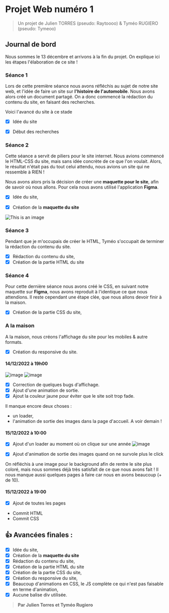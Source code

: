 # Projet Web numéro 1
> Un projet de Julien TORRES (pseudo: Raytoooo) & Tyméo RUGIERO (pseudo: Tymeoo)
## Journal de bord
Nous sommes le 13 décembre et arrivons à la fin du projet.
On explique ici les étapes l'élaboration de ce site !

### Séance 1
Lors de cette première séance nous avons réfléchis au sujet de notre site web, et l'idée de faire un site sur **l'histoire de l'automobile**.
Nous avons alors créé un document partagé. On a donc commencé la rédaction du contenu du site, en faisant des recherches.

Voici l'avancé du site à ce stade

- [x] Idée du site
- [x] Début des recherches


### Séance 2 
Cette séance a servit de piliers pour le site internet. Nous avions commencé le HTML-CSS du site, mais sans idée concrète de ce que l'on voulait.
Alors, le résultat n'était pas du tout celui attendu, nous avions un site qui ne ressemble à RIEN !

Nous avons alors pris la décision de créer une **maquette pour le site**, afin de savoir où nous allons.
Pour cela nous avons utilisé l'application **Figma**.

- [x] Idée du site,
- [x] Création de la **maquette du site**


![This is an image](https://www.zupimages.net/up/22/50/we0a.png)

### Séance 3
Pendant que je m'occupais de créer le HTML, Tyméo s'occupait de terminer la rédaction du contenu du site.

- [x] Rédaction du contenu du site,
- [x] Création de la partie HTML du site

### Séance 4
Pour cette dernière séance nous avons créé le CSS, en suivant notre maquette sur **Figma**, nous avons reproduit à l'identique ce que nous attendions.
Il reste cependant une étape clée, que nous allons devoir finir à la maison.

- [x] Création de la partie CSS du site,

### A la maison
A la maison, nous créons l'affichage du site pour les mobiles & autre formats. 

- [x] Création du responsive du site.

#### 14/12/2022 à 19h00
![image](https://user-images.githubusercontent.com/99443478/207716517-dde7e28c-6ae7-4c46-84e0-31c3c9a22291.png)
![image](https://user-images.githubusercontent.com/99443478/207717142-802d1b5e-f1d6-45ca-891d-3bb20d3cf8ba.png)

- [x] Correction de quelques bugs d'affichage.
- [x] Ajout d'une animation de sortie.
- [x] Ajout la couleur jaune pour éviter que le site soit trop fade.

Il manque encore deux choses : 
- un loader, 
- l'animation de sortie des images dans la page d'accueil.
A voir demain !


#### 15/12/2022 à 10:00
- [x] Ajout d'un loader au moment où on clique sur une année
![image](https://user-images.githubusercontent.com/99443478/207920595-d3c98a90-67d0-4112-b392-1c6c0491b1f9.png)

- [x] Ajout d'animation de sortie des images quand on ne survole plus le click

On réfléchis à une image pour le background afin de rentre le site plus coloré, mais nous sommes déjà très satisfait de ce que nous avons fait !
Il nous manque aussi quelques pages à faire car nous en avons beaucoup (+ de 10).

#### 15/12/2022 à 19:00
- [x] Ajout de toutes les pages
+ Commit HTML
+ Commit CSS

## :+1: Avancées finales : 
- [x] Idée du site,
- [x] Création de la **maquette du site**
- [x] Rédaction du contenu du site,
- [x] Création de la partie HTML du site
- [x] Création de la partie CSS du site,
- [x] Création du responsive du site,
- [x] Beaucoup d'animations en CSS, le JS complète ce qui n'est pas faisable en terme d'animation,
- [x] Aucune balise div utilisée.

> **Par Julien Torres et Tyméo Rugiero**
